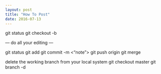 ```yaml
---
layout: post
title: "How To Post"
date: 2016-07-13
---
```


git status
git checkout -b <name of your editing branch>

— do all your editing —

git status
git add <name of file>
git commit -m <“note”>
git push origin <name of your editing branch>
git merge <name of your editing branch>

delete the working branch from your local system
git checkout master
git branch -d <name of your editing branch>
